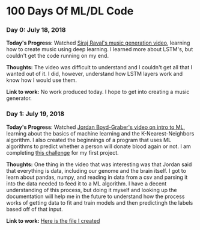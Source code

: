 # 100 Days Of ML/DL Code

### Day 0: July 18, 2018

**Today's Progress**: Watched [Siraj Raval's music generation video](https://www.youtube.com/watch?v=4DMm5Lhey1U&t=307s), learning how to create music using deep learning. I learned more about LSTM's, but couldn't get the code running on my end.

**Thoughts:** The video was difficult to understand and I couldn't get all that I wanted out of it. I did, however, understand how LSTM layers work and know how I would use them.

**Link to work:** No work produced today. I hope to get into creating a music generator.

### Day 1: July 19, 2018

**Today's Progress**: Watched [Jordan Boyd-Graber's video on intro to ML](https://www.youtube.com/watch?v=7DjSOLW-ozc&list=PLegWUnz91WfsELyRcZ7d1GwAVifDaZmgo&index=1), learning about the basics of machine learning and the K-Nearest-Neighbors algorithm.
I also created the beginnings of a program that uses ML algorithms to predict whether a person will donate blood again or not. I am completing [this challenge](https://www.drivendata.org/competitions/2/warm-up-predict-blood-donations/page/5/) for my first project.

**Thoughts:** One thing in the video that was interesting was that Jordan said that everything is data, including our genome and the brain itself.
I got to learn about pandas, numpy, and reading in data from a csv and parsing it into the data needed to feed it to a ML algorithm. I have a decent understanding
of this process, but doing it myself and looking up the documentation will help me in the future to understand how the process works of getting data to fit and train models and then
predictingh the labels based off of that input.

**Link to work:** [Here is the file I created](https://github.com/MrJustPeachy/ML100/blob/master/Blood%20Estimator/main.py)

